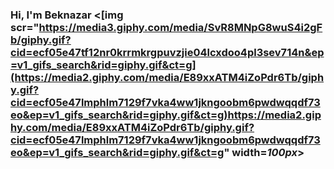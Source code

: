 ### Hi, I'm Beknazar <[img scr="https://media3.giphy.com/media/SvR8MNpG8wuS4i2gFb/giphy.gif?cid=ecf05e47tf12nr0krrmkrgpuvzjie04lcxdoo4pl3sev714n&ep=v1_gifs_search&rid=giphy.gif&ct=g](https://media2.giphy.com/media/E89xxATM4iZoPdr6Tb/giphy.gif?cid=ecf05e47lmphlm7129f7vka4ww1jkngoobm6pwdwqqdf73eo&ep=v1_gifs_search&rid=giphy.gif&ct=g)https://media2.giphy.com/media/E89xxATM4iZoPdr6Tb/giphy.gif?cid=ecf05e47lmphlm7129f7vka4ww1jkngoobm6pwdwqqdf73eo&ep=v1_gifs_search&rid=giphy.gif&ct=g" width=*100px*>
